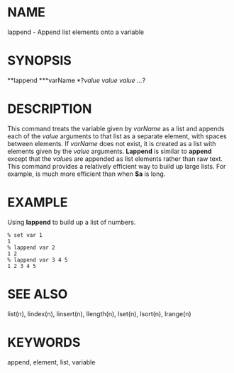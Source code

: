 # NAME

lappend - Append list elements onto a variable

# SYNOPSIS

**lappend ***varName *?*value value value \...*?

# DESCRIPTION

This command treats the variable given by *varName* as a list and
appends each of the *value* arguments to that list as a separate
element, with spaces between elements. If *varName* does not exist, it
is created as a list with elements given by the *value* arguments.
**Lappend** is similar to **append** except that the *value*s are
appended as list elements rather than raw text. This command provides a
relatively efficient way to build up large lists. For example, is much
more efficient than when **\$a** is long.

# EXAMPLE

Using **lappend** to build up a list of numbers.

    % set var 1
    1
    % lappend var 2
    1 2
    % lappend var 3 4 5
    1 2 3 4 5

# SEE ALSO

list(n), lindex(n), linsert(n), llength(n), lset(n), lsort(n), lrange(n)

# KEYWORDS

append, element, list, variable
